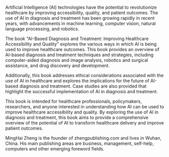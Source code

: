
Artificial Intelligence (AI) technologies have the potential to revolutionize healthcare by improving accessibility, quality, and patient outcomes. The use of AI in diagnosis and treatment has been growing rapidly in recent years, with advancements in machine learning, computer vision, natural language processing, and robotics.

The book "AI-Based Diagnosis and Treatment: Improving Healthcare Accessibility and Quality" explores the various ways in which AI is being used to improve healthcare outcomes. This book provides an overview of AI-based diagnosis and treatment techniques and strategies, including computer-aided diagnosis and image analysis, robotics and surgical assistance, and drug discovery and development.

Additionally, this book addresses ethical considerations associated with the use of AI in healthcare and explores the implications for the future of AI-based diagnosis and treatment. Case studies are also provided that highlight the successful implementation of AI in diagnosis and treatment.

This book is intended for healthcare professionals, policymakers, researchers, and anyone interested in understanding how AI can be used to improve healthcare accessibility and quality. By exploring the use of AI in diagnosis and treatment, this book aims to provide a comprehensive overview of the potential of AI to transform healthcare delivery and improve patient outcomes.

MingHai Zheng is the founder of zhengpublishing.com and lives in Wuhan, China. His main publishing areas are business, management, self-help, computers and other emerging foreword fields.
